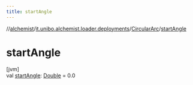 ```yaml
---
title: startAngle
---
```

//[alchemist](../../../index.html)/[it.unibo.alchemist.loader.deployments](../index.html)/[CircularArc](index.html)/[startAngle](start-angle.html)



# startAngle



[jvm]\
val [startAngle](start-angle.html): [Double](https://kotlinlang.org/api/latest/jvm/stdlib/kotlin/-double/index.html) = 0.0




